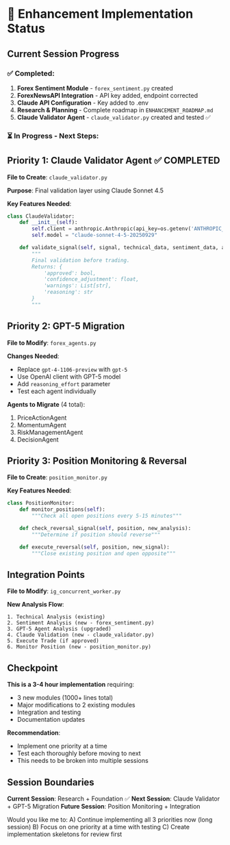 # 🚧 Enhancement Implementation Status

## Current Session Progress

### ✅ Completed:
1. **Forex Sentiment Module** - `forex_sentiment.py` created
2. **ForexNewsAPI Integration** - API key added, endpoint corrected
3. **Claude API Configuration** - Key added to .env
4. **Research & Planning** - Complete roadmap in `ENHANCEMENT_ROADMAP.md`
5. **Claude Validator Agent** - `claude_validator.py` created and tested ✅

### ⏳ In Progress - Next Steps:

## Priority 1: Claude Validator Agent ✅ COMPLETED

**File to Create**: `claude_validator.py`

**Purpose**: Final validation layer using Claude Sonnet 4.5

**Key Features Needed**:
```python
class ClaudeValidator:
    def __init__(self):
        self.client = anthropic.Anthropic(api_key=os.getenv('ANTHROPIC_API_KEY'))
        self.model = "claude-sonnet-4-5-20250929"

    def validate_signal(self, signal, technical_data, sentiment_data, agent_analysis):
        """
        Final validation before trading.
        Returns: {
            'approved': bool,
            'confidence_adjustment': float,
            'warnings': List[str],
            'reasoning': str
        }
        """
```

## Priority 2: GPT-5 Migration

**File to Modify**: `forex_agents.py`

**Changes Needed**:
- Replace `gpt-4-1106-preview` with `gpt-5`
- Use OpenAI client with GPT-5 model
- Add `reasoning_effort` parameter
- Test each agent individually

**Agents to Migrate** (4 total):
1. PriceActionAgent
2. MomentumAgent
3. RiskManagementAgent
4. DecisionAgent

## Priority 3: Position Monitoring & Reversal

**File to Create**: `position_monitor.py`

**Key Features Needed**:
```python
class PositionMonitor:
    def monitor_positions(self):
        """Check all open positions every 5-15 minutes"""

    def check_reversal_signal(self, position, new_analysis):
        """Determine if position should reverse"""

    def execute_reversal(self, position, new_signal):
        """Close existing position and open opposite"""
```

## Integration Points

**File to Modify**: `ig_concurrent_worker.py`

**New Analysis Flow**:
```
1. Technical Analysis (existing)
2. Sentiment Analysis (new - forex_sentiment.py)
3. GPT-5 Agent Analysis (upgraded)
4. Claude Validation (new - claude_validator.py)
5. Execute Trade (if approved)
6. Monitor Position (new - position_monitor.py)
```

## Checkpoint

**This is a 3-4 hour implementation** requiring:
- 3 new modules (1000+ lines total)
- Major modifications to 2 existing modules
- Integration and testing
- Documentation updates

**Recommendation**:
- Implement one priority at a time
- Test each thoroughly before moving to next
- This needs to be broken into multiple sessions

## Session Boundaries

**Current Session**: Research + Foundation ✅
**Next Session**: Claude Validator + GPT-5 Migration
**Future Session**: Position Monitoring + Integration

Would you like me to:
A) Continue implementing all 3 priorities now (long session)
B) Focus on one priority at a time with testing
C) Create implementation skeletons for review first
